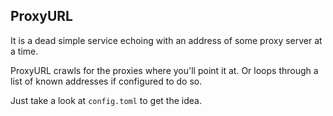 ## ProxyURL
It is a dead simple service echoing with an address of some proxy server at a time.

ProxyURL crawls for the proxies where you'll point it at. Or loops through a list of known addresses if configured to do so.

Just take a look at `config.toml` to get the idea.